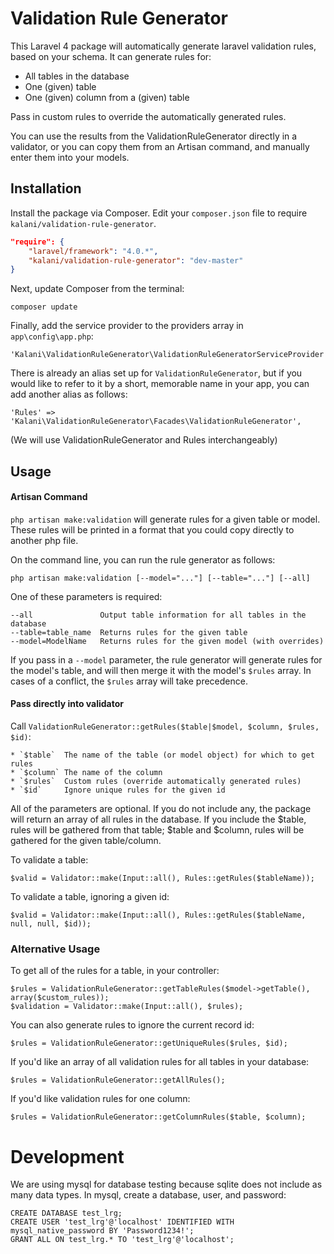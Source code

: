 Validation Rule Generator
=============================

This Laravel 4 package will automatically generate laravel validation rules, based on your schema. It can generate rules for:

* All tables in the database
* One (given) table
* One (given) column from a (given) table

Pass in custom rules to override the automatically generated rules.

You can use the results from the ValidationRuleGenerator directly in a validator, or you can copy them from an Artisan command, and manually enter them into your models.



## Installation

Install the package via Composer. Edit your `composer.json` file to require `kalani/validation-rule-generator`.

``` json
"require": {
    "laravel/framework": "4.0.*",
    "kalani/validation-rule-generator": "dev-master"
}
```

Next, update Composer from the terminal:

    composer update

Finally, add the service provider to the providers array in `app\config\app.php`:

    'Kalani\ValidationRuleGenerator\ValidationRuleGeneratorServiceProvider',

There is already an alias set up for `ValidationRuleGenerator`, but if you would like to refer to it by a short, memorable name in your app, you can add another alias as follows:

    'Rules' => 'Kalani\ValidationRuleGenerator\Facades\ValidationRuleGenerator',

(We will use ValidationRuleGenerator and Rules interchangeably)



## Usage

#### Artisan Command

`php artisan make:validation` will generate rules for a given table or model. These rules will be printed in a format that you could copy directly to another php file.

On the command line, you can run the rule generator as follows:

    php artisan make:validation [--model="..."] [--table="..."] [--all]

One of these parameters is required:

    --all               Output table information for all tables in the database
    --table=table_name  Returns rules for the given table
    --model=ModelName   Returns rules for the given model (with overrides)

If you pass in a `--model` parameter, the rule generator will generate rules for the model's table, and will then merge it with the model's `$rules` array. In cases of a conflict, the `$rules` array will take precedence.


#### Pass directly into validator

Call `ValidationRuleGenerator::getRules($table|$model, $column, $rules, $id)`:

    * `$table`  The name of the table (or model object) for which to get rules
    * `$column` The name of the column
    * `$rules`  Custom rules (override automatically generated rules)
    * `$id`     Ignore unique rules for the given id

All of the parameters are optional. If you do not include any, the package will return an array of all rules in the database. If you include the $table, rules will be gathered from that table; $table and $column, rules will be gathered for the given table/column.

To validate a table:

    $valid = Validator::make(Input::all(), Rules::getRules($tableName));

To validate a table, ignoring a given id:

    $valid = Validator::make(Input::all(), Rules::getRules($tableName, null, null, $id));


### Alternative Usage

To get all of the rules for a table, in your controller:

    $rules = ValidationRuleGenerator::getTableRules($model->getTable(), array($custom_rules));
    $validation = Validator::make(Input::all(), $rules);

You can also generate rules to ignore the current record id:

    $rules = ValidationRuleGenerator::getUniqueRules($rules, $id);

If you'd like an array of all validation rules for all tables in your database:

    $rules = ValidationRuleGenerator::getAllRules();

If you'd like validation rules for one column:

    $rules = ValidationRuleGenerator::getColumnRules($table, $column);


# Development

We are using mysql for database testing because sqlite does not include as many data types. In mysql, create a database, user, and password:

    CREATE DATABASE test_lrg;
    CREATE USER 'test_lrg'@'localhost' IDENTIFIED WITH mysql_native_password BY 'Password1234!';
    GRANT ALL ON test_lrg.* TO 'test_lrg'@'localhost';

